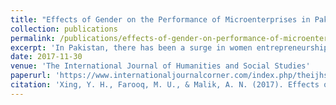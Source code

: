 ```yaml
---
title: "Effects of Gender on the Performance of Microenterprises in Pakistan"
collection: publications
permalink: /publications/effects-of-gender-on-performance-of-microenterprises-in-Pakistan
excerpt: 'In Pakistan, there has been a surge in women entrepreneurship, either as a sole proprietorship or joint partnership mostly with male family members. Using non-randomized data, in this paper we compare the impact of owner's gender on the performance of the enterprise in Pakistan. Our results show an intricate association between the gender of the owner and the performance of the enterprise. While there is no significant difference in the performance with respect to profitability of the business, however, female owned enterprises have shown more employment growth as compared to male owned enterprises. Results of OLS regression on the basis of gender show that common factors that affect the performance of the enterprises have assorted effects for male-owned and female-owned enterprises. For female entrepreneurs, education in the most significant factor in their business success.'
date: 2017-11-30
venue: 'The International Journal of Humanities and Social Studies'
paperurl: 'https://www.internationaljournalcorner.com/index.php/theijhss/article/view/125536'
citation: 'Xing, Y. H., Farooq, M. U., & Malik, A. N. (2017). Effects of Gender on the Performance of Microenterprises in Pakistan. The International Journal of Humanities & Social Studies, 5(11).'
---
```

